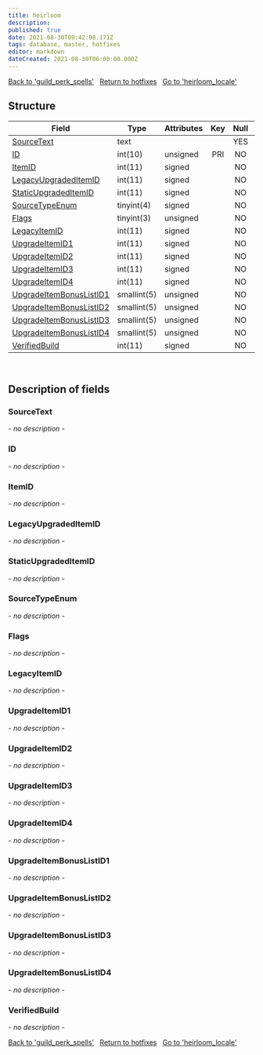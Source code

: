 ```yaml
---
title: heirloom
description: 
published: true
date: 2021-08-30T09:42:08.171Z
tags: database, master, hotfixes
editor: markdown
dateCreated: 2021-08-30T06:00:00.000Z
---
```


<a href="https://dev.trinitycore.info/en/database/master/hotfixes/guild_perk_spells" class="mt-5 v-btn v-btn--depressed v-btn--flat v-btn--outlined theme--light v-size--default darkblue--text text--lighten-3"><span class="v-btn__content"><i aria-hidden="true" class="v-icon notranslate v-icon--left mdi mdi-arrow-left theme--light"></i><span>Back to 'guild_perk_spells'</span></span></a>&nbsp;&nbsp;&nbsp;<a href="https://dev.trinitycore.info/en/database/master/hotfixes/home" class="mt-5 v-btn v-btn--depressed v-btn--flat v-btn--outlined theme--light v-size--default darkblue--text text--lighten-3"><span class="v-btn__content"><i aria-hidden="true" class="v-icon notranslate v-icon--left mdi mdi-home-outline theme--light"></i><span>Return to hotfixes</span></span></a>&nbsp;&nbsp;&nbsp;<a href="https://dev.trinitycore.info/en/database/master/hotfixes/heirloom_locale" class="mt-5 v-btn v-btn--depressed v-btn--flat v-btn--outlined theme--light v-size--default darkblue--text text--lighten-3"><span class="v-btn__content"><span>Go to 'heirloom_locale'</span><i aria-hidden="true" class="v-icon notranslate v-icon--right mdi mdi-arrow-right theme--light"></i></span></a>

## Structure

| Field | Type | Attributes | Key | Null | Default | Extra | Comment |
| --- | --- | --- | :---: | :---: | --- | --- | --- |
| [SourceText](#SourceText) | text |  |  | YES | NULL |  |  |
| [ID](#ID) | int(10) | unsigned | PRI | NO | 0 |  |  |
| [ItemID](#ItemID) | int(11) | signed |  | NO | 0 |  |  |
| [LegacyUpgradedItemID](#LegacyUpgradedItemID) | int(11) | signed |  | NO | 0 |  |  |
| [StaticUpgradedItemID](#StaticUpgradedItemID) | int(11) | signed |  | NO | 0 |  |  |
| [SourceTypeEnum](#SourceTypeEnum) | tinyint(4) | signed |  | NO | 0 |  |  |
| [Flags](#Flags) | tinyint(3) | unsigned |  | NO | 0 |  |  |
| [LegacyItemID](#LegacyItemID) | int(11) | signed |  | NO | 0 |  |  |
| [UpgradeItemID1](#UpgradeItemID1) | int(11) | signed |  | NO | 0 |  |  |
| [UpgradeItemID2](#UpgradeItemID2) | int(11) | signed |  | NO | 0 |  |  |
| [UpgradeItemID3](#UpgradeItemID3) | int(11) | signed |  | NO | 0 |  |  |
| [UpgradeItemID4](#UpgradeItemID4) | int(11) | signed |  | NO | 0 |  |  |
| [UpgradeItemBonusListID1](#UpgradeItemBonusListID1) | smallint(5) | unsigned |  | NO | 0 |  |  |
| [UpgradeItemBonusListID2](#UpgradeItemBonusListID2) | smallint(5) | unsigned |  | NO | 0 |  |  |
| [UpgradeItemBonusListID3](#UpgradeItemBonusListID3) | smallint(5) | unsigned |  | NO | 0 |  |  |
| [UpgradeItemBonusListID4](#UpgradeItemBonusListID4) | smallint(5) | unsigned |  | NO | 0 |  |  |
| [VerifiedBuild](#VerifiedBuild) | int(11) | signed |  | NO | 0 |  |  |
&nbsp;
## Description of fields

### SourceText
*- no description -*
&nbsp;

### ID
*- no description -*
&nbsp;

### ItemID
*- no description -*
&nbsp;

### LegacyUpgradedItemID
*- no description -*
&nbsp;

### StaticUpgradedItemID
*- no description -*
&nbsp;

### SourceTypeEnum
*- no description -*
&nbsp;

### Flags
*- no description -*
&nbsp;

### LegacyItemID
*- no description -*
&nbsp;

### UpgradeItemID1
*- no description -*
&nbsp;

### UpgradeItemID2
*- no description -*
&nbsp;

### UpgradeItemID3
*- no description -*
&nbsp;

### UpgradeItemID4
*- no description -*
&nbsp;

### UpgradeItemBonusListID1
*- no description -*
&nbsp;

### UpgradeItemBonusListID2
*- no description -*
&nbsp;

### UpgradeItemBonusListID3
*- no description -*
&nbsp;

### UpgradeItemBonusListID4
*- no description -*
&nbsp;

### VerifiedBuild
*- no description -*
&nbsp;

<a href="https://dev.trinitycore.info/en/database/master/hotfixes/guild_perk_spells" class="mt-5 v-btn v-btn--depressed v-btn--flat v-btn--outlined theme--light v-size--default darkblue--text text--lighten-3"><span class="v-btn__content"><i aria-hidden="true" class="v-icon notranslate v-icon--left mdi mdi-arrow-left theme--light"></i><span>Back to 'guild_perk_spells'</span></span></a>&nbsp;&nbsp;&nbsp;<a href="https://dev.trinitycore.info/en/database/master/hotfixes/home" class="mt-5 v-btn v-btn--depressed v-btn--flat v-btn--outlined theme--light v-size--default darkblue--text text--lighten-3"><span class="v-btn__content"><i aria-hidden="true" class="v-icon notranslate v-icon--left mdi mdi-home-outline theme--light"></i><span>Return to hotfixes</span></span></a>&nbsp;&nbsp;&nbsp;<a href="https://dev.trinitycore.info/en/database/master/hotfixes/heirloom_locale" class="mt-5 v-btn v-btn--depressed v-btn--flat v-btn--outlined theme--light v-size--default darkblue--text text--lighten-3"><span class="v-btn__content"><span>Go to 'heirloom_locale'</span><i aria-hidden="true" class="v-icon notranslate v-icon--right mdi mdi-arrow-right theme--light"></i></span></a>

